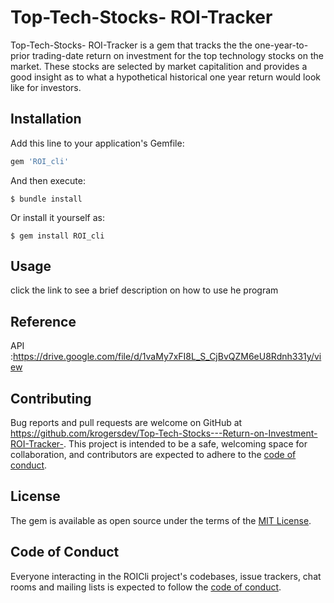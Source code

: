 # Top-Tech-Stocks- ROI-Tracker

Top-Tech-Stocks- ROI-Tracker is a gem that tracks the the one-year-to-prior trading-date return on investment for the top technology stocks on the market. These stocks are selected by market capitalition and provides a good insight as to what a hypothetical historical one year return would look like for investors. 


## Installation

Add this line to your application's Gemfile:

```ruby
gem 'ROI_cli'
```

And then execute:

    $ bundle install

Or install it yourself as:

    $ gem install ROI_cli

## Usage

click the link to see a brief description on how to use he program



## Reference 

 API :https://drive.google.com/file/d/1vaMy7xFI8L_S_CjBvQZM6eU8Rdnh331y/view


## Contributing

Bug reports and pull requests are welcome on GitHub at https://github.com/krogersdev/Top-Tech-Stocks---Return-on-Investment-ROI-Tracker-. This project is intended to be a safe, welcoming space for collaboration, and contributors are expected to adhere to the [code of conduct](CODE_OF_CONDUCT.md).

## License

The gem is available as open source under the terms of the [MIT License](https://opensource.org/licenses/MIT).

## Code of Conduct

Everyone interacting in the ROICli project's codebases, issue trackers, chat rooms and mailing lists is expected to follow the [code of conduct](https://github.com/krogersdev/Top-Tech-Stocks---Return-on-Investment-ROI-Tracker-/blob/master/CODE_OF_CONDUCT.md).
